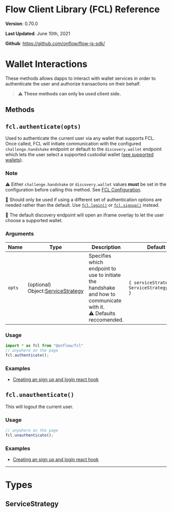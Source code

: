 # Flow Client Library (FCL) Reference

**Version**: 0.70.0

**Last Updated**: June 10th, 2021

**Github**: https://github.com/onflow/flow-js-sdk/

# Wallet Interactions

These methods allows dapps to interact with wallet services in order to authenticate the user and authorize transactions on their behalf.

> :warning: **These methods can only be used client side.**

## Methods


## `fcl.authenticate(opts)`

Used to authenticate the current user via any wallet that supports FCL. Once called, FCL will initiate communication with the configured `challenge.handshake` endpoint or default to the `discovery.wallet` endpoint which lets the user select a supported custodial wallet ([see supported wallets](#Wallets)).

### Note

:warning: Either `challenge.handshake` or `discovery.wallet` values **must** be set in the configuration before calling this method. See [FCL Configuration](#Methods).

:loudspeaker: Should only be used if using a different set of authentication options are needed rather than the default. Use [`fcl.login()`](#Types) or [`fcl.signup()`](#Types) instead.

:loudspeaker: The default discovery endpoint will open an iframe overlay to let the user choose a supported wallet.

### Arguments

| Name   | Type                                                        | Description                                                                                                                   | Default                                      |
| ------ | ----------------------------------------------------------- | ----------------------------------------------------------------------------------------------------------------------------- | -------------------------------------------- |
| `opts` | (optional) Object:[ServiceStrategy](#Types#ServiceStrategy) | Specifies which endpoint to use to initiate the handshake and how to communicate with it.<br> :warning: Defaults reccomended. | `{ serviceStrategy: ServiceStrategy.frame }` |

### Usage

```javascript
import * as fcl from "@onflow/fcl"
// anywhere on the page
fcl.authenticate();
```
### Examples
- [Creating an sign up and login react hook](https://github.com/onflow/kitty-items/blob/master/web/src/hooks/use-current-user.hook.js)

## `fcl.unauthenticate()`

This will logout the current user.

### Usage

```javascript
// anywhere on the page
fcl.unauthenticate();
```
### Examples
- [Creating an sign up and login react hook](https://github.com/onflow/kitty-items/blob/master/web/src/hooks/use-current-user.hook.js)

---
# Types

## ServiceStrategy
